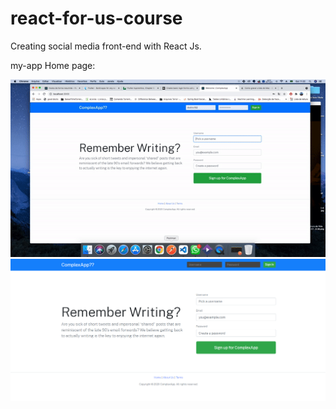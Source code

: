 # react-for-us-course

Creating social media front-end with React Js.


my-app Home page:

![Alt text](my-app/public/application.gif)
![Alt text](my-app/public/website_print.png)



